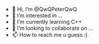 - 👋 Hi, I’m @QwQPeterQwQ
- 👀 I’m interested in ...
- 🌱 I’m currently learning C++
- 💞️ I’m looking to collaborate on ...
- 📫 How to reach me u guess :)

<!---
QwQPeterQwQ/QwQPeterQwQ is a ✨ special ✨ repository because its `README.md` (this file) appears on your GitHub profile.
You can click the Preview link to take a look at your changes.
--->
